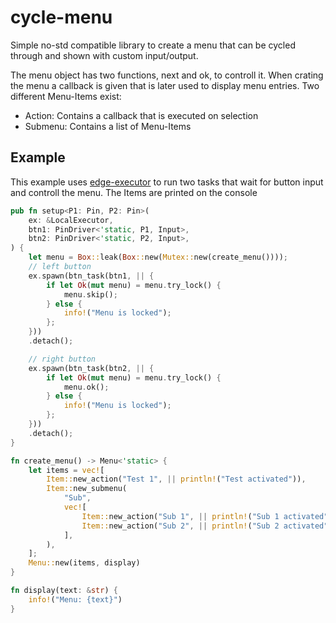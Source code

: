 # cycle-menu

Simple no-std compatible library to create a menu that can be cycled through and shown with custom input/output.

The menu object has two functions, next and ok, to controll it.
When crating the menu a callback is given that is later used to display menu entries.
Two different Menu-Items exist:
 - Action: Contains a callback that is executed on selection
 - Submenu: Contains a list of Menu-Items

## Example
This example uses [edge-executor](https://crates.io/crates/edge-executor) to run two tasks that wait for button input and controll the menu.
The Items are printed on the console

```rust
pub fn setup<P1: Pin, P2: Pin>(
    ex: &LocalExecutor,
    btn1: PinDriver<'static, P1, Input>,
    btn2: PinDriver<'static, P2, Input>,
) {
    let menu = Box::leak(Box::new(Mutex::new(create_menu())));
    // left button
    ex.spawn(btn_task(btn1, || {
        if let Ok(mut menu) = menu.try_lock() {
            menu.skip();
        } else {
            info!("Menu is locked");
        };
    }))
    .detach();

    // right button
    ex.spawn(btn_task(btn2, || {
        if let Ok(mut menu) = menu.try_lock() {
            menu.ok();
        } else {
            info!("Menu is locked");
        };
    }))
    .detach();
}

fn create_menu() -> Menu<'static> {
    let items = vec![
        Item::new_action("Test 1", || println!("Test activated")),
        Item::new_submenu(
            "Sub",
            vec![
                Item::new_action("Sub 1", || println!("Sub 1 activated")),
                Item::new_action("Sub 2", || println!("Sub 2 activated")),
            ],
        ),
    ];
    Menu::new(items, display)
}

fn display(text: &str) {
    info!("Menu: {text}")
}
```
